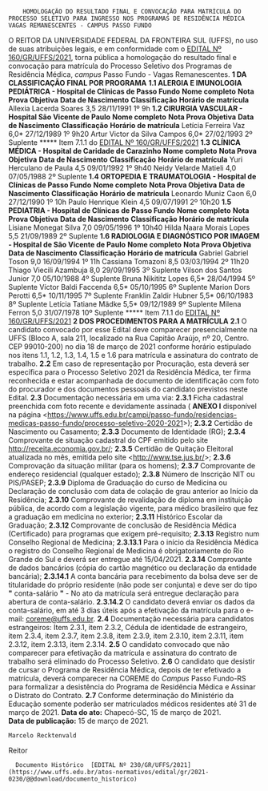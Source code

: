         HOMOLOGAÇÃO DO RESULTADO FINAL E CONVOCAÇÃO PARA MATRÍCULA DO PROCESSO SELETIVO PARA INGRESSO NOS PROGRAMAS DE RESIDÊNCIA MÉDICA VAGAS REMANESCENTES - CAMPUS PASSO FUNDO  

 O REITOR DA UNIVERSIDADE FEDERAL DA FRONTEIRA SUL (UFFS), no uso de suas atribuições legais, e em conformidade com o [EDITAL Nº 160/GR/UFFS/2021](https://www.uffs.edu.br/atos-normativos/edital/gr/2021-0160), torna pública a homologação do resultado final e convocação para matrícula do Processo Seletivo dos Programas de Residência Médica, *campus*  Passo Fundo - Vagas Remanescentes.     **1 DA CLASSIFICAÇÃO FINAL POR PROGRAMA**   **1.1 ALERGIA E IMUNOLOGIA PEDIÁTRICA - Hospital de Clínicas de Passo Fundo**      **Nome completo**      **Nota Prova Objetiva**      **Data de Nascimento**      **Classificação**      **Horário de matrícula**      Allexia Lacerda Soares   3,5   28/11/1991   1º    9h     **1.2 CIRURGIA VASCULAR - Hospital São Vicente de Paulo**      **Nome completo**      **Nota Prova Objetiva**      **Data de Nascimento**      **Classificação**      **Horário de matrícula**      Letícia Ferreira Vaz   6,0*   27/12/1989   1º    9h20     Artur Victor da Silva Campos   6,0*   27/02/1993   2º    Suplente     *****  Item 7.1.1 do [EDITAL Nº 160/GR/UFFS/2021](https://www.uffs.edu.br/atos-normativos/edital/gr/2021-0160)  **1.3 CLÍNICA MÉDICA - Hospital de Caridade de Carazinho**      **Nome completo**      **Nota Prova Objetiva**      **Data de Nascimento**      **Classificação**      **Horário de matrícula**      Yuri Herculano de Paula   4,5   09/01/1992   1º    9h40     Neidy Velarde Matieli   4,0   07/05/1988   2º    Suplente     **1.4 ORTOPEDIA E TRAUMATOLOGIA - Hospital de Clínicas de Passo Fundo**      **Nome completo**      **Nota Prova Objetiva**      **Data de Nascimento**      **Classificação**      **Horário de matrícula**      Leonardo Muniz Caon   6,0   27/12/1990   1º    10h     Paulo Henrique Klein   4,5   09/07/1991   2º    10h20     **1.5 PEDIATRIA - Hospital de Clínicas de Passo Fundo**      **Nome completo**      **Nota Prova Objetiva**      **Data de Nascimento**      **Classificação**      **Horário de matrícula**      Lisiane Monegat Silva   7,0   09/05/1996   1º    10h40     Hilda Naara Morais Lopes   5,5   21/09/1989   2º    Suplente     **1.6 RADIOLOGIA E DIAGNÓSTICO POR IMAGEM - Hospital de São Vicente de Paulo**      **Nome completo**      **Nota Prova Objetiva**      **Data de Nascimento**      **Classificação**      **Horário de matrícula**      Gabriel Gabriel Toson   9,0   16/09/1994   1º    11h     Cassiana Tomazoni   8,5   03/03/1994   2º    11h20     Thiago Viecili Azambuja   8,0   29/09/1995   3º    Suplente     Vilson dos Santos Junior   7,0   05/10/1988   4º    Suplente     Bruna Nikititz Lopes   6,5*   28/04/1994   5º    Suplente     Víctor Baldi Faccenda   6,5*   05/10/1995   6º    Suplente     Marion Dors Perotti   6,5*   10/11/1995   7º    Suplente     Franklin Zaldir Hubner   5,5*   06/10/1983   8º    Suplente     Letícia Tatiane Mädke   5,5*   09/12/1989   9º    Suplente     Milena Ferron   5,0   31/07/1978   10º    Suplente     *****  Item 7.1.1 do [EDITAL Nº 160/GR/UFFS/2021](https://www.uffs.edu.br/atos-normativos/edital/gr/2021-0160)     **2 DOS PROCEDIMENTOS PARA A MATRÍCULA**   **2.1**  O candidato convocado por esse Edital deve comparecer presencialmente na UFFS (Bloco A, sala 211, localizado na Rua Capitão Araújo, nº 20, Centro. CEP 99010-200) no dia 18 de março de 2021 conforme horário estipulado nos itens 1.1, 1.2, 1.3, 1.4, 1.5 e 1.6 para matrícula e assinatura do contrato de trabalho.  **2.2**  Em caso de representação por Procuração, esta deverá ser específica para o Processo Seletivo 2021 da Residência Médica, ter firma reconhecida e estar acompanhada de documento de identificação com foto do procurador e dos documentos pessoais do candidato previstos neste Edital.  **2.3**  Documentação necessária em uma via:  **2.3.1**  Ficha cadastral preenchida com foto recente e devidamente assinada ( **ANEXO I**  disponível na página <<https://www.uffs.edu.br/campi/passo-fundo/residencias-medicas-passo-fundo/processo-seletivo-2020-2021>>);  **2.3.2**  Certidão de Nascimento ou Casamento;  **2.3.3**  Documento de Identidade (RG);  **2.3.4**  Comprovante de situação cadastral do CPF emitido pelo site <http://receita.economia.gov.br/>;  **2.3.5**  Certidão de Quitação Eleitoral atualizada no mês, emitida pelo site <<http://www.tse.jus.br/>>;  **2.3.6**  Comprovação da situação militar (para os homens);  **2.3.7**  Comprovante de endereço residencial (qualquer estado);  **2.3.8**  Número de Inscrição NIT ou PIS/PASEP;  **2.3.9**  Diploma de Graduação do curso de Medicina ou Declaração de conclusão com data de colação de grau anterior ao Início da Residência;  **2.3.10**  Comprovante de revalidação de diploma em instituição pública, de acordo com a legislação vigente, para médico brasileiro que fez a graduação em medicina no exterior;  **2.3.11**  Histórico Escolar da Graduação;  **2.3.12**  Comprovante de conclusão de Residência Médica (Certificado) para programas que exigem pré-requisito;  **2.3.13**  Registro num Conselho Regional de Medicina;  **2.3.13.1**  Para o início da Residência Médica o registro do Conselho Regional de Medicina é obrigatoriamente do Rio Grande do Sul e deverá ser entregue até 15/04/2021.  **2.3.14**  Comprovante de dados bancários (cópia do cartão magnético ou declaração da entidade bancária);  **2.3.14.1**  A conta bancária para recebimento da bolsa deve ser de titularidade do próprio residente (não pode ser conjunta) e deve ser do tipo **"** conta-salário **"**  - No ato da matrícula será entregue declaração para abertura de conta-salário.  **2.3.14.2**  O candidato deverá enviar os dados da conta-salário, em até 3 dias úteis após a efetivação da matrícula para o e-mail: <coreme@uffs.edu.br>.  **2.4**  Documentação necessária para candidatos estrangeiros: Item 2.3.1, item 2.3.2, Cédula de identidade de estrangeiro, item 2.3.4, item 2.3.7, item 2.3.8, item 2.3.9, item 2.3.10, item 2.3.11, item 2.3.12, item 2.3.13, item 2.3.14.  **2.5** O candidato convocado que não comparecer para efetivação da matrícula e assinatura do contrato de trabalho será eliminado do Processo Seletivo.  **2.6** O candidato que desistir de cursar o Programa de Residência Médica, depois de ter efetivado a matrícula, deverá comparecer na COREME do *Campus*  Passo Fundo-RS para formalizar a desistência do Programa de Residência Médica e Assinar o Distrato do Contrato.  **2.7**  Conforme determinação do Ministério da Educação somente poderão ser matriculados médicos residentes até 31 de março de 2021.        **Data do ato:** Chapecó-SC, 15 de março de 2021.   
 **Data de publicação:**  15 de março de 2021. 

    Marcelo Recktenvald   
 Reitor 

      Documento Histórico  [EDITAL Nº 230/GR/UFFS/2021](https://www.uffs.edu.br/atos-normativos/edital/gr/2021-0230/@@download/documento_historico)     
      